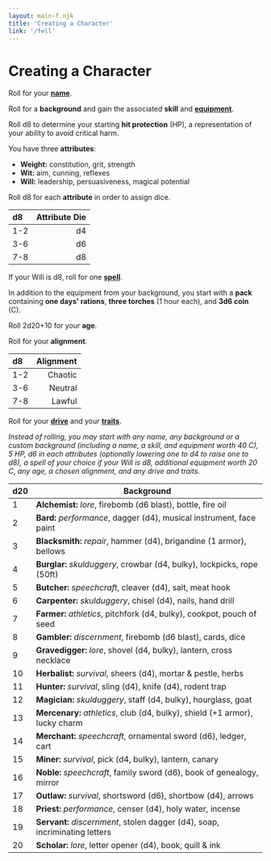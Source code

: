```yaml
---
layout: main-f.njk
title: 'Creating a Character'
link: '/fell'
---
```


# Creating a Character

Roll for your **[name](/fell/tables/#names)**.

Roll for a **background** and gain the associated **skill** and **[equipment](/fell/tables/#equipment)**.

Roll d8 to determine your starting **hit protection** (HP), a representation of your ability to avoid critical harm.

You have three **attributes**:

- **Weight:** constitution, grit, strength
- **Wit:** aim, cunning, reflexes
- **Will:** leadership, persuasiveness, magical potential

Roll d8 for each **attribute** in order to assign dice.

d8|Attribute Die
:--|--:
1-2|d4
3-6|d6
7-8|d8

If your Will is d8, roll for one **[spell](/fell/tables/#spells)**.

In addition to the equipment from your background, you start with a **pack** containing **one days' rations**, **three torches** (1 hour each), and **3d6 coin** (C).

Roll 2d20+10 for your **age**.

Roll for your **alignment**.

d8|Alignment
:--|--:
1-2|Chaotic
3-6|Neutral
7-8|Lawful

Roll for your **[drive](/fell/tables/#drives)** and your **[traits](/fell/tables/#traits)**.

*Instead of rolling, you may start with any name, any background or a custom background (including a name, a skill, and equipment worth 40 C), 5 HP, d6 in each attributes (optionally lowering one to d4 to raise one to d8), a spell of your choice if your Will is d8, additional equipment worth 20 C, any age, a chosen alignment, and any drive and traits.*

d20|Background
:--|---
1| **Alchemist:** *lore*, firebomb (d6 blast), bottle, fire oil
2| **Bard:** *performance*, dagger (d4), musical instrument, face paint
3| **Blacksmith:** *repair*, hammer (d4), brigandine (1 armor), bellows
4| **Burglar:** *skulduggery*, crowbar (d4, bulky), lockpicks, rope (50ft)
5| **Butcher:** *speechcraft*, cleaver (d4), salt, meat hook
6| **Carpenter:** *skulduggery*, chisel (d4), nails, hand drill
7| **Farmer:** *athletics*, pitchfork (d4, bulky), cookpot, pouch of seed
8| **Gambler:** *discernment*, firebomb (d6 blast), cards, dice
9| **Gravedigger:** *lore*, shovel (d4, bulky), lantern, cross necklace
10| **Herbalist:** *survival*, sheers (d4), mortar & pestle, herbs
11| **Hunter:** *survival*, sling (d4), knife (d4), rodent trap
12| **Magician:** *skulduggery*, staff (d4, bulky), hourglass, goat
13| **Mercenary:** *athletics*, club (d4, bulky), shield (+1 armor), lucky charm
14| **Merchant:** *speechcraft*, ornamental sword (d6), ledger, cart
15| **Miner:** *survival*, pick (d4, bulky), lantern, canary
16| **Noble:** *speechcraft*, family sword (d6), book of genealogy, mirror
17| **Outlaw:** *survival*, shortsword (d6), shortbow (d4), arrows
18| **Priest:** *performance*, censer (d4), holy water, incense
19| **Servant:** *discernment*, stolen dagger (d4), soap, incriminating letters
20| **Scholar:** *lore*, letter opener (d4), book, quill & ink
